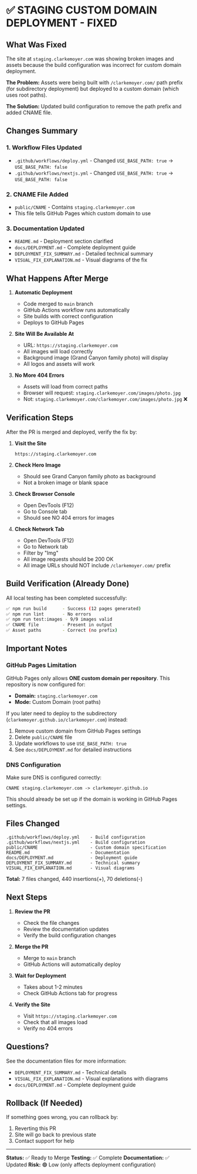 # ✅ STAGING CUSTOM DOMAIN DEPLOYMENT - FIXED

## What Was Fixed

The site at `staging.clarkemoyer.com` was showing broken images and assets because the build configuration was incorrect for custom domain deployment.

**The Problem:** Assets were being built with `/clarkemoyer.com/` path prefix (for subdirectory deployment) but deployed to a custom domain (which uses root paths).

**The Solution:** Updated build configuration to remove the path prefix and added CNAME file.

## Changes Summary

### 1. Workflow Files Updated
- `.github/workflows/deploy.yml` - Changed `USE_BASE_PATH: true` → `USE_BASE_PATH: false`
- `.github/workflows/nextjs.yml` - Changed `USE_BASE_PATH: true` → `USE_BASE_PATH: false`

### 2. CNAME File Added
- `public/CNAME` - Contains `staging.clarkemoyer.com`
- This file tells GitHub Pages which custom domain to use

### 3. Documentation Updated
- `README.md` - Deployment section clarified
- `docs/DEPLOYMENT.md` - Complete deployment guide
- `DEPLOYMENT_FIX_SUMMARY.md` - Detailed technical summary
- `VISUAL_FIX_EXPLANATION.md` - Visual diagrams of the fix

## What Happens After Merge

1. **Automatic Deployment**
   - Code merged to `main` branch
   - GitHub Actions workflow runs automatically
   - Site builds with correct configuration
   - Deploys to GitHub Pages

2. **Site Will Be Available At**
   - URL: `https://staging.clarkemoyer.com`
   - All images will load correctly
   - Background image (Grand Canyon family photo) will display
   - All logos and assets will work

3. **No More 404 Errors**
   - Assets will load from correct paths
   - Browser will request: `staging.clarkemoyer.com/images/photo.jpg`
   - Not: `staging.clarkemoyer.com/clarkemoyer.com/images/photo.jpg` ❌

## Verification Steps

After the PR is merged and deployed, verify the fix by:

1. **Visit the Site**
   ```
   https://staging.clarkemoyer.com
   ```

2. **Check Hero Image**
   - Should see Grand Canyon family photo as background
   - Not a broken image or blank space

3. **Check Browser Console**
   - Open DevTools (F12)
   - Go to Console tab
   - Should see NO 404 errors for images

4. **Check Network Tab**
   - Open DevTools (F12)
   - Go to Network tab
   - Filter by "Img"
   - All image requests should be 200 OK
   - All image URLs should NOT include `/clarkemoyer.com/` prefix

## Build Verification (Already Done)

All local testing has been completed successfully:

```bash
✅ npm run build      - Success (12 pages generated)
✅ npm run lint       - No errors
✅ npm run test:images - 9/9 images valid
✅ CNAME file         - Present in output
✅ Asset paths        - Correct (no prefix)
```

## Important Notes

### GitHub Pages Limitation
GitHub Pages only allows **ONE custom domain per repository**. This repository is now configured for:
- **Domain:** `staging.clarkemoyer.com`
- **Mode:** Custom Domain (root paths)

If you later need to deploy to the subdirectory (`clarkemoyer.github.io/clarkemoyer.com`) instead:
1. Remove custom domain from GitHub Pages settings
2. Delete `public/CNAME` file
3. Update workflows to use `USE_BASE_PATH: true`
4. See `docs/DEPLOYMENT.md` for detailed instructions

### DNS Configuration
Make sure DNS is configured correctly:
```
CNAME staging.clarkemoyer.com -> clarkemoyer.github.io
```

This should already be set up if the domain is working in GitHub Pages settings.

## Files Changed

```
.github/workflows/deploy.yml    - Build configuration
.github/workflows/nextjs.yml    - Build configuration
public/CNAME                    - Custom domain specification
README.md                       - Documentation
docs/DEPLOYMENT.md              - Deployment guide
DEPLOYMENT_FIX_SUMMARY.md       - Technical summary
VISUAL_FIX_EXPLANATION.md       - Visual diagrams
```

**Total:** 7 files changed, 440 insertions(+), 70 deletions(-)

## Next Steps

1. **Review the PR**
   - Check the file changes
   - Review the documentation updates
   - Verify the build configuration changes

2. **Merge the PR**
   - Merge to `main` branch
   - GitHub Actions will automatically deploy

3. **Wait for Deployment**
   - Takes about 1-2 minutes
   - Check GitHub Actions tab for progress

4. **Verify the Site**
   - Visit `https://staging.clarkemoyer.com`
   - Check that all images load
   - Verify no 404 errors

## Questions?

See the documentation files for more information:
- `DEPLOYMENT_FIX_SUMMARY.md` - Technical details
- `VISUAL_FIX_EXPLANATION.md` - Visual explanations with diagrams
- `docs/DEPLOYMENT.md` - Complete deployment guide

## Rollback (If Needed)

If something goes wrong, you can rollback by:
1. Reverting this PR
2. Site will go back to previous state
3. Contact support for help

---

**Status:** ✅ Ready to Merge
**Testing:** ✅ Complete
**Documentation:** ✅ Updated
**Risk:** 🟢 Low (only affects deployment configuration)
